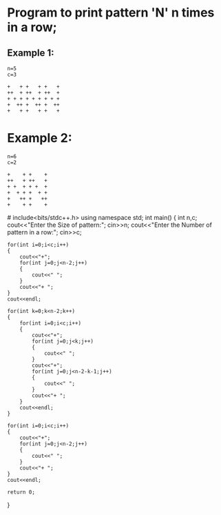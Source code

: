 # Program to print pattern 'N' n times in a row;

## Example 1:
```
n=5
c=3

+   + +   + +   +
++  + ++  + ++  +
+ + + + + + + + +
+  ++ +  ++ +  ++
+   + +   + +   +

```

# Example 2:
```
n=6
c=2

+    + +    + 
++   + ++   + 
+ +  + + +  + 
+  + + +  + + 
+   ++ +   ++
+    + +    +

```
\# include<bits/stdc++.h>
using namespace std;
int main()
{
	int n,c;
	cout<<"Enter the Size of pattern:";
	cin>>n;
	cout<<"Enter the Number of pattern in a row:";
	cin>>c;
	
	for(int i=0;i<c;i++)
	{
		cout<<"+";
		for(int j=0;j<n-2;j++)
		{
			cout<<" ";
		}
		cout<<"+ ";
	}
	cout<<endl;
	
	for(int k=0;k<n-2;k++)
	{
	    for(int i=0;i<c;i++)
		{
	        cout<<"+";
	        for(int j=0;j<k;j++)
			{
	            cout<<" ";
	        }
	        cout<<"+";
	        for(int j=0;j<n-2-k-1;j++)
			{
	            cout<<" ";
	        }
	        cout<<"+ ";
	    }
	    cout<<endl;	
	}
	
	for(int i=0;i<c;i++)
	{
		cout<<"+";
		for(int j=0;j<n-2;j++)
		{
			cout<<" ";
		}
		cout<<"+ ";
	}
	cout<<endl;
	
	return 0;
}
```
